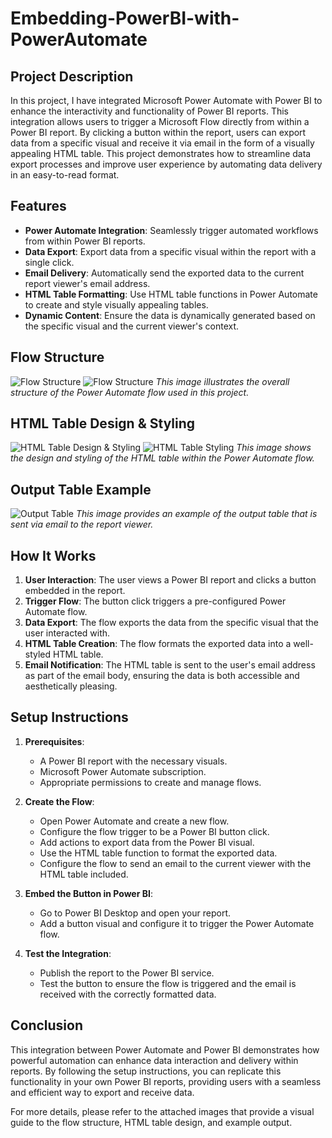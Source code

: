 # Embedding-PowerBI-with-PowerAutomate

## Project Description

In this project, I have integrated Microsoft Power Automate with Power BI to enhance the interactivity and functionality of Power BI reports. This integration allows users to trigger a Microsoft Flow directly from within a Power BI report. By clicking a button within the report, users can export data from a specific visual and receive it via email in the form of a visually appealing HTML table. This project demonstrates how to streamline data export processes and improve user experience by automating data delivery in an easy-to-read format.

## Features

- **Power Automate Integration**: Seamlessly trigger automated workflows from within Power BI reports.
- **Data Export**: Export data from a specific visual within the report with a single click.
- **Email Delivery**: Automatically send the exported data to the current report viewer's email address.
- **HTML Table Formatting**: Use HTML table functions in Power Automate to create and style visually appealing tables.
- **Dynamic Content**: Ensure the data is dynamically generated based on the specific visual and the current viewer's context.

## Flow Structure

![Flow Structure](image_src/Capture.PNG)
![Flow Structure](image_src/Capture1.PNG)
*This image illustrates the overall structure of the Power Automate flow used in this project.*

## HTML Table Design & Styling

![HTML Table Design & Styling](image_src/Capture4.PNG)
![HTML Table Styling](image_src/Capture5.PNG)
*This image shows the design and styling of the HTML table within the Power Automate flow.*

## Output Table Example

![Output Table](image_src/Capture6.PNG)
*This image provides an example of the output table that is sent via email to the report viewer.*

## How It Works

1. **User Interaction**: The user views a Power BI report and clicks a button embedded in the report.
2. **Trigger Flow**: The button click triggers a pre-configured Power Automate flow.
3. **Data Export**: The flow exports the data from the specific visual that the user interacted with.
4. **HTML Table Creation**: The flow formats the exported data into a well-styled HTML table.
5. **Email Notification**: The HTML table is sent to the user's email address as part of the email body, ensuring the data is both accessible and aesthetically pleasing.

## Setup Instructions

1. **Prerequisites**:
    - A Power BI report with the necessary visuals.
    - Microsoft Power Automate subscription.
    - Appropriate permissions to create and manage flows.

2. **Create the Flow**:
    - Open Power Automate and create a new flow.
    - Configure the flow trigger to be a Power BI button click.
    - Add actions to export data from the Power BI visual.
    - Use the HTML table function to format the exported data.
    - Configure the flow to send an email to the current viewer with the HTML table included.

3. **Embed the Button in Power BI**:
    - Go to Power BI Desktop and open your report.
    - Add a button visual and configure it to trigger the Power Automate flow.

4. **Test the Integration**:
    - Publish the report to the Power BI service.
    - Test the button to ensure the flow is triggered and the email is received with the correctly formatted data.

## Conclusion

This integration between Power Automate and Power BI demonstrates how powerful automation can enhance data interaction and delivery within reports. By following the setup instructions, you can replicate this functionality in your own Power BI reports, providing users with a seamless and efficient way to export and receive data.

For more details, please refer to the attached images that provide a visual guide to the flow structure, HTML table design, and example output.
